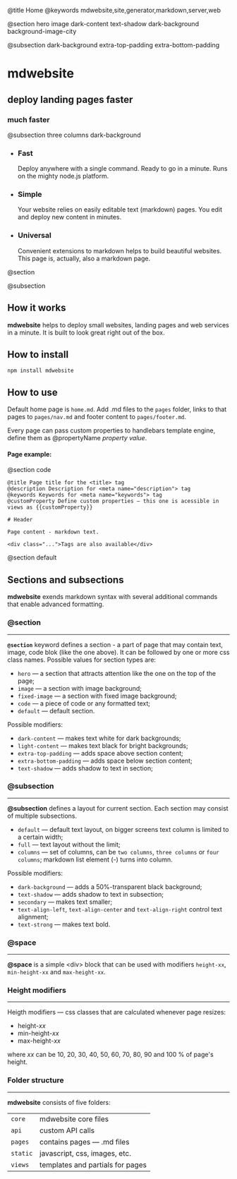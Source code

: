 @title Home
@keywords mdwebsite,site,generator,markdown,server,web

@section hero image dark-content text-shadow dark-background background-image-city

@subsection dark-background extra-top-padding extra-bottom-padding

# mdwebsite

## deploy landing pages faster

### much faster

@subsection three columns dark-background

- ### Fast

  Deploy anywhere with a single command.
  Ready to go in a minute.
  Runs on the mighty node.js platform.

- ### Simple
  
  Your website relies on easily editable text (markdown) pages.
  You edit and deploy new content in minutes. 

- ### Universal

  Convenient extensions to markdown helps to build beautiful websites.
  This page is, actually, also a markdown page.

@section 

@subsection 

## How it works

**mdwebsite** helps to deploy small websites, landing pages and web services in a minute. 
It is built to look great right out of the box.

## How to install

    npm install mdwebsite
    
## How to use

Default home page is `home.md`.
Add .md files to the `pages` folder, links to that pages to `pages/nav.md` and footer content to `pages/footer.md`.

Every page can pass custom properties to handlebars template engine, define them as @propertyName *property value*.

#### Page example:

@section code
    <meta name="description" content="{{description}}">
    <meta name="keywords" content="{{keywords}}">

    @title Page title for the <title> tag
    @description Description for <meta name="description"> tag
    @keywords Keywords for <meta name="keywords"> tag
    @customProperty Define custom properties — this one is acessible in views as {{customProperty}}

    # Header
    
    Page content - markdown text.
    
    <div class="...">Tags are also available</div>
    
@section default

## Sections and subsections

**mdwebsite** exends markdown syntax with several additional commands that enable advanced formatting.

### @section
----
**`@section`** keyword defines a section - a part of page that may contain text, image, code blok (like the one above).
It can be followed by one or more css class names. Possible values for section types are:

- `hero` — a section that attracts attention like the one on the top of the page;
- `image` — a section with image background;
- `fixed-image` — a section with fixed image background;
- `code` — a piece of code or any formatted text;
- `default` — default section.

Possible modifiers:

- `dark-content` — makes text white for dark backgrounds;
- `light-content` — makes text black for bright backgrounds;
- `extra-top-padding` — adds space above section content;
- `extra-bottom-padding` — adds space below section content;
- `text-shadow` — adds shadow to text in section;


### @subsection
----
**@subsection** defines a layout for current section. Each section may consist of multiple subsections.

- `default` — default text layout, on bigger screens text column is limited to a certain width;
- `full` — text layout without the limit;
- `columns` — set of columns, can be `two columns`, `three columns` or `four columns`;
  markdown list element (-) turns into column.

Possible modifiers:

- `dark-background` — adds a 50%-transparent black background;
- `text-shadow` — adds shadow to text in subsection;
- `secondary` — makes text smaller;
- `text-align-left`, `text-align-center` and `text-align-right` control text alignment;
- `text-strong` — makes text bold.

### @space
----
**@space** is a simple &lt;div> block that can be used with modifiers `height-xx`, `min-height-xx` and `max-height-xx`.

### Height modifiers
----
Heigth modifiers — css classes that are calculated whenever page resizes:

- height-*xx*
- min-height-*xx*
- max-height-*xx*

where *xx* can be 10, 20, 30, 40, 50, 60, 70, 80, 90 and 100 % of page's height.

### Folder structure
----
**mdwebsite** consists of five folders:

| | |
| --- | --- |
|`core` | mdwebsite core files|
|`api` | custom API calls|
|`pages` | contains pages — .md files|
|`static` | javascript, css, images, etc.|
|`views` | templates and partials for pages|

